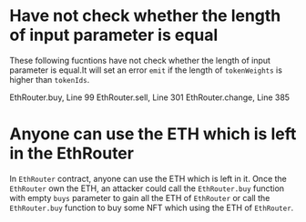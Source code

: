 # Have not check whether the length of input parameter is equal
These following fucntions have not check whether the length of input parameter is equal.It will set an error `emit` if the length of `tokenWeights` is higher than `tokenIds`.

EthRouter.buy, Line 99
EthRouter.sell, Line 301
EthRouter.change, Line 385

# Anyone can use the ETH which is left in the EthRouter
In `EthRouter` contract, anyone can use the ETH which is left in it. Once the `EthRouter` own the ETH, an attacker could call the `EthRouter.buy` function with empty `buys` parameter to gain all the ETH of `EthRouter` or call the `EthRouter.buy` function to buy some NFT which using the ETH of `EthRouter`.